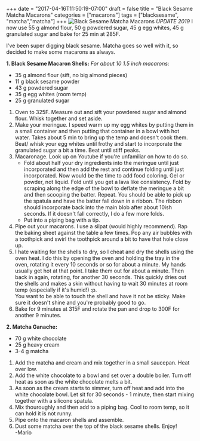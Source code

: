 +++
date = "2017-04-16T11:50:19-07:00"
draft = false
title = "Black Sesame Matcha Macarons"
categories = ["macarons"]
tags = ["blacksesame", "matcha","matcha"]
+++
![Black Sesame Matcha Macarons](https://farm5.staticflickr.com/4232/35465768295_59fc53ad84_h.jpg)
*UPDATE 2019* I now use 55 g almond flour, 50 g powdered sugar, 45 g egg whites, 45 g granulated sugar and bake for 25 min at 285F.

I've been super digging black sesame. Matcha goes so well with it, so decided to make some macarons as always.

**1. Black Sesame Macaron Shells:**  *For about 10 1.5 inch macarons:*  

- 35 g almond flour (sift, no big almond pieces)  
- 11 g black sesame powder
- 43 g powdered sugar    
- 35 g egg whites (room temp)  
- 25 g granulated sugar  

1. Oven to 325F. Measure out and sift your powdered sugar and almond flour. Whisk together and set aside.  
2. Make your meringue. I speed warm up my egg whites by putting them in a small container and then putting that container in a bowl with hot water. Takes about 5 min to bring up the temp and doesn't cook them.  
Beat/ whisk your egg whites until frothy and start to incorporate the granulated sugar a bit a time. Beat until stiff peaks.   
3. Macaronage. Look up on Youtube if you're unfamiliar on how to do so.   
    - Fold about half your dry ingredients into the meringue until just incorporated and then add the rest and continue folding until just incorporated. Now would be the time to add food coloring. Gel or powder, not liquid. Fold until you get a lava like consistency. Fold by scraping along the edge of the bowl to deflate the meringue a bit and then scooping the batter. Repeat. You should be able to pick up the spatula and have the batter fall down in a ribbon. The ribbon should incorporate back into the main blob after about 10ish seconds. If it doesn't fall correctly, I do a few more folds. 
    - Put into a piping bag with a tip.  
4. Pipe out your macarons. I use a silpat (would highly recommend). Rap the baking sheet against the table a few times.  Pop any air bubbles with a toothpick and swirl the toothpick around a bit to have that hole close up.     
5. I hate waiting for the shells to dry, so I cheat and dry the shells using the oven heat. I do this by opening the oven and holding the tray in the oven, rotating it every 10 seconds or so for about a minute. My hands usually get hot at that point. I take them out for about a minute. Then back in again, rotating, for another 30 seconds. This quickly dries out the shells and makes a skin without having to wait 30 minutes at room temp (especially if it's humid!) :p.   
You want to be able to touch the shell and have it not be sticky. Make sure it doesn't shine and you're probably good to go.   
6. Bake for 9 minutes at 315F and rotate the pan and drop to 300F for another 9 minutes.    

**2. Matcha Ganache:**

- 70 g white chocolate
- 25 g heavy cream
- 3-4 g matcha

1. Add the matcha and cream and mix together in a small saucepan. Heat over low.
2. Add the white chocolate to a bowl and set over a double boiler. Turn off heat as soon as the white chocolate melts a bit. 
3. As soon as the cream starts to simmer, turn off heat and add into the white chocolate bowl. Let sit for 30 seconds - 1 minute, then start mixing together with a silicone spatula.
4. Mix thouroughly and then add to a piping bag. Cool to room temp, so it can hold it is not runny.
5. Pipe onto the macaron shells and assemble. 
6. Dust some matcha over the top of the black sesame shells.
Enjoy!  
-Mario